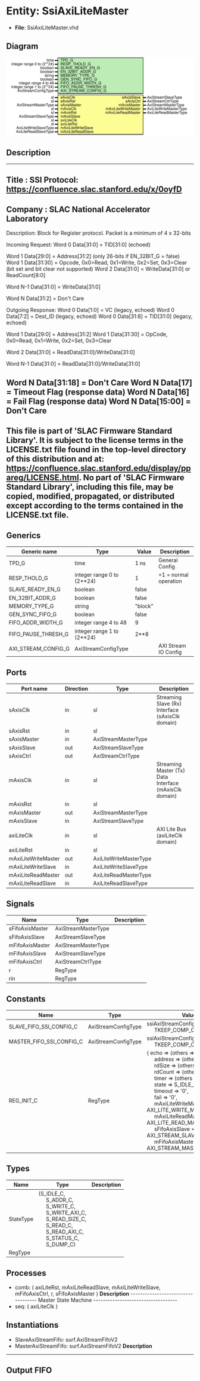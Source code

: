 # Entity: SsiAxiLiteMaster

- **File**: SsiAxiLiteMaster.vhd
## Diagram

![Diagram](SsiAxiLiteMaster.svg "Diagram")
## Description

-----------------------------------------------------------------------------
 Title      : SSI Protocol: https://confluence.slac.stanford.edu/x/0oyfD
-----------------------------------------------------------------------------
 Company    : SLAC National Accelerator Laboratory
-----------------------------------------------------------------------------
 Description:
 Block for Register protocol.
 Packet is a minimum of 4 x 32-bits

 Incoming Request:
 Word 0   Data[31:0]  = TID[31:0] (echoed)

 Word 1   Data[29:0]  = Address[31:2] (only 26-bits if EN_32BIT_G = false)
 Word 1   Data[31:30] = Opcode, 0x0=Read, 0x1=Write, 0x2=Set, 0x3=Clear
                        (bit set and bit clear not supported)
 Word 2   Data[31:0]  = WriteData[31:0] or ReadCount[8:0]

 Word N-1 Data[31:0]  = WriteData[31:0]

 Word N   Data[31:2]  = Don't Care

 Outgoing Response:
 Word 0   Data[1:0]   = VC (legacy, echoed)
 Word 0   Data[7:2]   = Dest_ID (legacy, echoed)
 Word 0   Data[31:8]  = TID[31:0] (legacy, echoed)

 Word 1   Data[29:0]  = Address[31:2]
 Word 1   Data[31:30] = OpCode, 0x0=Read, 0x1=Write, 0x2=Set, 0x3=Clear

 Word 2   Data[31:0]  = ReadData[31:0]/WriteData[31:0]

 Word N-1 Data[31:0]  = ReadData[31:0]/WriteData[31:0]

 Word N   Data[31:18] = Don't Care
 Word N   Data[17]    = Timeout Flag (response data)
 Word N   Data[16]    = Fail Flag (response data)
 Word N   Data[15:00] = Don't Care
-----------------------------------------------------------------------------
 This file is part of 'SLAC Firmware Standard Library'.
 It is subject to the license terms in the LICENSE.txt file found in the
 top-level directory of this distribution and at:
    https://confluence.slac.stanford.edu/display/ppareg/LICENSE.html.
 No part of 'SLAC Firmware Standard Library', including this file,
 may be copied, modified, propagated, or distributed except according to
 the terms contained in the LICENSE.txt file.
-----------------------------------------------------------------------------
## Generics

| Generic name        | Type                       | Value   | Description            |
| ------------------- | -------------------------- | ------- | ---------------------- |
| TPD_G               | time                       | 1 ns    | General Config         |
| RESP_THOLD_G        | integer range 0 to (2**24) | 1       |  =1 = normal operation |
| SLAVE_READY_EN_G    | boolean                    | false   |                        |
| EN_32BIT_ADDR_G     | boolean                    | false   |                        |
| MEMORY_TYPE_G       | string                     | "block" |                        |
| GEN_SYNC_FIFO_G     | boolean                    | false   |                        |
| FIFO_ADDR_WIDTH_G   | integer range 4 to 48      | 9       |                        |
| FIFO_PAUSE_THRESH_G | integer range 1 to (2**24) | 2**8    |                        |
| AXI_STREAM_CONFIG_G | AxiStreamConfigType        |         | AXI Stream IO Config   |
## Ports

| Port name           | Direction | Type                   | Description                                            |
| ------------------- | --------- | ---------------------- | ------------------------------------------------------ |
| sAxisClk            | in        | sl                     | Streaming Slave (Rx) Interface (sAxisClk domain)       |
| sAxisRst            | in        | sl                     |                                                        |
| sAxisMaster         | in        | AxiStreamMasterType    |                                                        |
| sAxisSlave          | out       | AxiStreamSlaveType     |                                                        |
| sAxisCtrl           | out       | AxiStreamCtrlType      |                                                        |
| mAxisClk            | in        | sl                     | Streaming Master (Tx) Data Interface (mAxisClk domain) |
| mAxisRst            | in        | sl                     |                                                        |
| mAxisMaster         | out       | AxiStreamMasterType    |                                                        |
| mAxisSlave          | in        | AxiStreamSlaveType     |                                                        |
| axiLiteClk          | in        | sl                     | AXI Lite Bus (axiLiteClk domain)                       |
| axiLiteRst          | in        | sl                     |                                                        |
| mAxiLiteWriteMaster | out       | AxiLiteWriteMasterType |                                                        |
| mAxiLiteWriteSlave  | in        | AxiLiteWriteSlaveType  |                                                        |
| mAxiLiteReadMaster  | out       | AxiLiteReadMasterType  |                                                        |
| mAxiLiteReadSlave   | in        | AxiLiteReadSlaveType   |                                                        |
## Signals

| Name            | Type                | Description |
| --------------- | ------------------- | ----------- |
| sFifoAxisMaster | AxiStreamMasterType |             |
| sFifoAxisSlave  | AxiStreamSlaveType  |             |
| mFifoAxisMaster | AxiStreamMasterType |             |
| mFifoAxisSlave  | AxiStreamSlaveType  |             |
| mFifoAxisCtrl   | AxiStreamCtrlType   |             |
| r               | RegType             |             |
| rin             | RegType             |             |
## Constants

| Name                     | Type                | Value                                                                                                                                                                                                                                                                                                                                                                                                                                                                                                                                                                                                                                                                                                                                                                                                                                                                                                                                                                                             | Description |
| ------------------------ | ------------------- | ------------------------------------------------------------------------------------------------------------------------------------------------------------------------------------------------------------------------------------------------------------------------------------------------------------------------------------------------------------------------------------------------------------------------------------------------------------------------------------------------------------------------------------------------------------------------------------------------------------------------------------------------------------------------------------------------------------------------------------------------------------------------------------------------------------------------------------------------------------------------------------------------------------------------------------------------------------------------------------------------- | ----------- |
| SLAVE_FIFO_SSI_CONFIG_C  | AxiStreamConfigType |  ssiAxiStreamConfig(4,<br><span style="padding-left:20px"> TKEEP_COMP_C)                                                                                                                                                                                                                                                                                                                                                                                                                                                                                                                                                                                                                                                                                                                                                                                                                                                                                                                          |             |
| MASTER_FIFO_SSI_CONFIG_C | AxiStreamConfigType |  ssiAxiStreamConfig(4,<br><span style="padding-left:20px"> TKEEP_COMP_C)                                                                                                                                                                                                                                                                                                                                                                                                                                                                                                                                                                                                                                                                                                                                                                                                                                                                                                                          |             |
| REG_INIT_C               | RegType             |  (       echo                => (others => '0'),<br><span style="padding-left:20px">       address             => (others => '0'),<br><span style="padding-left:20px">       rdSize              => (others => '0'),<br><span style="padding-left:20px">       rdCount             => (others => '0'),<br><span style="padding-left:20px">       timer               => (others => '1'),<br><span style="padding-left:20px">       state               => S_IDLE_C,<br><span style="padding-left:20px">       timeout             => '0',<br><span style="padding-left:20px">       fail                => '0',<br><span style="padding-left:20px">       mAxiLiteWriteMaster => AXI_LITE_WRITE_MASTER_INIT_C,<br><span style="padding-left:20px">       mAxiLiteReadMaster  => AXI_LITE_READ_MASTER_INIT_C,<br><span style="padding-left:20px">       sFifoAxisSlave      => AXI_STREAM_SLAVE_INIT_C,<br><span style="padding-left:20px">       mFifoAxisMaster     => AXI_STREAM_MASTER_INIT_C) |             |
## Types

| Name      | Type                                                                                                                                                                                                                                                                                                                                                                                                         | Description |
| --------- | ------------------------------------------------------------------------------------------------------------------------------------------------------------------------------------------------------------------------------------------------------------------------------------------------------------------------------------------------------------------------------------------------------------ | ----------- |
| StateType | (S_IDLE_C,<br><span style="padding-left:20px"> S_ADDR_C,<br><span style="padding-left:20px"> S_WRITE_C,<br><span style="padding-left:20px"> S_WRITE_AXI_C,<br><span style="padding-left:20px"> S_READ_SIZE_C,<br><span style="padding-left:20px"> S_READ_C,<br><span style="padding-left:20px"> S_READ_AXI_C,<br><span style="padding-left:20px"> S_STATUS_C,<br><span style="padding-left:20px"> S_DUMP_C)  |             |
| RegType   |                                                                                                                                                                                                                                                                                                                                                                                                              |             |
## Processes
- comb: ( axiLiteRst, mAxiLiteReadSlave, mAxiLiteWriteSlave, mFifoAxisCtrl, r, sFifoAxisMaster )
**Description**
-----------------------------------  Master State Machine ----------------------------------- 
- seq: ( axiLiteClk )
## Instantiations

- SlaveAxiStreamFifo: surf.AxiStreamFifoV2
- MasterAxiStreamFifo: surf.AxiStreamFifoV2
**Description**
--------------------------------
 Output FIFO
--------------------------------

